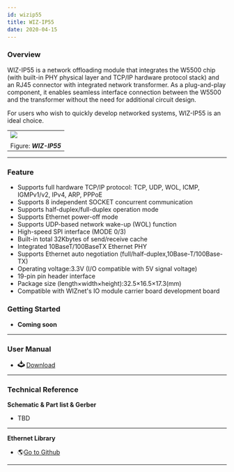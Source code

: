 ```yaml
---
id: wizip55
title: WIZ-IP55
date: 2020-04-15
---
```


### Overview

WIZ-IP55 is a network offloading module that integrates the W5500 chip (with built-in PHY physical layer and TCP/IP hardware protocol stack) and an RJ45 connector with integrated network transformer. As a plug-and-play component, it enables seamless interface connection between the W5500 and the transformer without the need for additional circuit design.

For users who wish to quickly develop networked systems, WIZ-IP55 is an ideal choice.

|                                         |
| --------------------------------------- |
| ![](/img/products/wiz-ip51s/ip55_2.png) |
| Figure: ***WIZ-IP55***                  |

-----

### Feature

  - Supports full hardware TCP/IP protocol: TCP, UDP, WOL, ICMP, IGMPv1/v2, IPv4, ARP, PPPoE
  - Supports 8 independent SOCKET concurrent communication
  - Supports half-duplex/full-duplex operation mode
  - Supports Ethernet power-off mode
  - Supports UDP-based network wake-up (WOL) function
  - High-speed SPI interface (MODE 0/3)
  - Built-in total 32Kbytes of send/receive cache
  - Integrated 10BaseT/100BaseTX Ethernet PHY
  - Supports Ethernet auto negotiation (full/half-duplex,10Base-T/100Base-TX)
  - Operating voltage:3.3V (I/O compatible with 5V signal voltage)
  - 19-pin pin header interface
  - Package size (length×width×height):32.5×16.5×17.3(mm)
  - Compatible with WIZnet's IO module carrier board development board

### Getting Started

  - **Coming soon**

-----

### User Manual

  - ![](/img/products/w5500/w5500_evb/icons/download.png)
    <a href="/img/products/wiz-ip51s/WIZ-IP55_User_Manual_V1.0.pdf" target="_blank">Download</a>

-----

### Technical Reference

**Schematic & Part list & Gerber**

  - TBD

-----

**Ethernet Library**

  - 🌎[Go to Github](https://github.com/Wiznet/ioLibrary_Driver)

-----